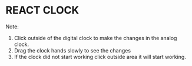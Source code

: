 # REACT CLOCK
Note: 
1. Click outside of the digital clock to make the changes in the analog clock.
2. Drag the clock hands slowly to see the changes
3. If the clock did not start working click outside area it will start working.
